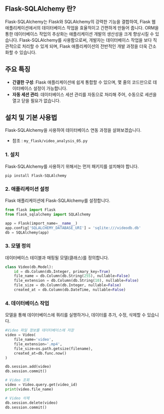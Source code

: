 ## Flask-SQLAlchemy 란?
Flask-SQLAlchemy는 Flask와 SQLAlchemy의 강력한 기능을 결합하여, Flask 웹 애플리케이션에서의 데이터베이스 작업을 효율적이고 간편하게 만들어 줍니다. ORM을 통한 데이터베이스 작업의 추상화는 애플리케이션 개발의 생산성을 크게 향상시킬 수 있습니다. Flask-SQLAlchemy를 사용함으로써, 개발자는 데이터베이스 작업을 보다 직관적으로 처리할 수 있게 되며, Flask 애플리케이션의 전반적인 개발 과정을 더욱 간소화할 수 있습니다.

## 주요 특징

- **간결한 구성**: Flask 애플리케이션에 쉽게 통합할 수 있으며, 몇 줄의 코드만으로 데이터베이스 설정이 가능합니다.
- **자동 세션 관리**: 데이터베이스 세션 관리를 자동으로 처리해 주어, 수동으로 세션을 열고 닫을 필요가 없습니다.

## 설치 및 기본 사용법
Flask-SQLAlchemy을 사용하여 데이터베이스 연동 과정을 살펴보겠습니다.
- 참조 : `my_flask/video_analysis_05.py`

### 1. 설치
Flask-SQLAlchemy를 사용하기 위해서는 먼저 패키지를 설치해야 합니다.
```
pip install Flask-SQLAlchemy
```

### 2. 애플리케이션 설정

Flask 애플리케이션에 Flask-SQLAlchemy를 설정합니다.

```python
from flask import Flask
from flask_sqlalchemy import SQLAlchemy

app = Flask(import_name=__name__)
app.config['SQLALCHEMY_DATABASE_URI'] = 'sqlite:///videodb.db'
db = SQLAlchemy(app)
```

### 3. 모델 정의

데이터베이스 테이블과 매핑될 모델(클래스)를 정의합니다.

```python
class Video(db.Model):
    id = db.Column(db.Integer, primary_key=True)
    file_name = db.Column(db.String(255), nullable=False)
    file_extension = db.Column(db.String(10), nullable=False)
    file_size = db.Column(db.Integer, nullable=False)
    created_at = db.Column(db.DateTime, nullable=False)
```

### 4. 데이터베이스 작업

모델을 통해 데이터베이스에 쿼리를 실행하거나, 데이터를 추가, 수정, 삭제할 수 있습니다.

```python
#Video 파일 정보를 데이터베이스에 저장
video = Video(
    file_name='video',
    file_extension='.mp4',
    file_size=os.path.getsize(filename),
    created_at=db.func.now()
)

db.session.add(video)
db.session.commit()
```
```python
# Video 조회
video = Video.query.get(video_id)
print(video.file_name)
```
```python
# Video 삭제
db.session.delete(video)
db.session.commit()
```
